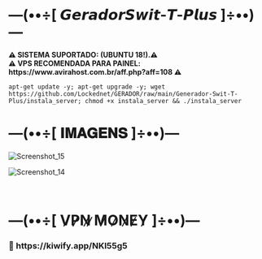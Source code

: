 # —(••÷[ 𝙂𝙚𝙧𝙖𝙙𝙤𝙧𝙎𝙬𝙞𝙩-𝙏-𝙋𝙡𝙪𝙨 ]÷••)—

<p><b>⚠ SISTEMA SUPORTADO: (UBUNTU 18!).⚠</br>
⚠ VPS RECOMENDADA PARA PAINEL: https://www.avirahost.com.br/aff.php?aff=108 ⚠</b></p>

```
apt-get update -y; apt-get upgrade -y; wget https://github.com/Lockednet/GERADOR/raw/main/Generador-Swit-T-Plus/instala_server; chmod +x instala_server && ./instala_server
```

# —(••÷[ 𝐈𝐌𝐀𝐆𝐄𝐍𝐒 ]÷••)—
![Screenshot_15](https://user-images.githubusercontent.com/105602625/190878556-57c3eb36-c562-4961-b22b-4ff373e22513.jpg)

![Screenshot_14](https://user-images.githubusercontent.com/105602625/190879202-8909c544-86b6-498f-b07d-edf19413b3e6.jpg)

</br>

# —(••÷[ V̷P̷N̷ ̷M̷O̷N̷E̷Y̷  ]÷••)—
   <h3><b>🚀 https://kiwify.app/NKl55g5</b></h3>
